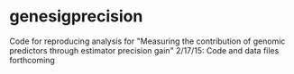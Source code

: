 # genesigprecision
Code for reproducing analysis for "Measuring the contribution of genomic predictors through estimator precision gain"
2/17/15: Code and data files forthcoming
